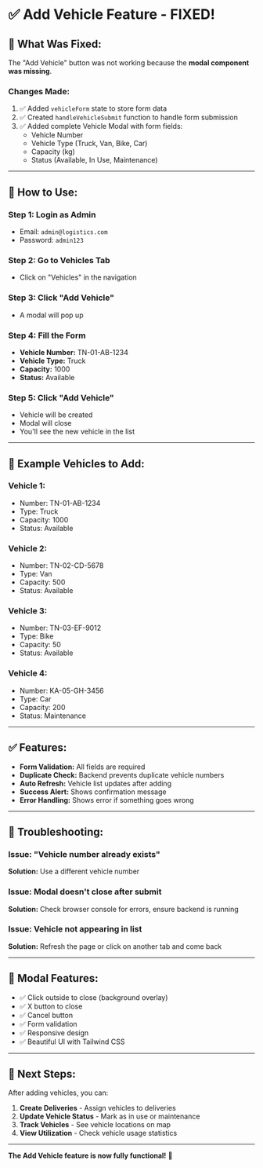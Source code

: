 # ✅ Add Vehicle Feature - FIXED!

## 🔧 What Was Fixed:

The "Add Vehicle" button was not working because the **modal component was missing**.

### Changes Made:

1. ✅ Added `vehicleForm` state to store form data
2. ✅ Created `handleVehicleSubmit` function to handle form submission
3. ✅ Added complete Vehicle Modal with form fields:
   - Vehicle Number
   - Vehicle Type (Truck, Van, Bike, Car)
   - Capacity (kg)
   - Status (Available, In Use, Maintenance)

---

## 🎯 How to Use:

### **Step 1: Login as Admin**
- Email: `admin@logistics.com`
- Password: `admin123`

### **Step 2: Go to Vehicles Tab**
- Click on "Vehicles" in the navigation

### **Step 3: Click "Add Vehicle"**
- A modal will pop up

### **Step 4: Fill the Form**
- **Vehicle Number:** TN-01-AB-1234
- **Vehicle Type:** Truck
- **Capacity:** 1000
- **Status:** Available

### **Step 5: Click "Add Vehicle"**
- Vehicle will be created
- Modal will close
- You'll see the new vehicle in the list

---

## 📝 Example Vehicles to Add:

### Vehicle 1:
- Number: TN-01-AB-1234
- Type: Truck
- Capacity: 1000
- Status: Available

### Vehicle 2:
- Number: TN-02-CD-5678
- Type: Van
- Capacity: 500
- Status: Available

### Vehicle 3:
- Number: TN-03-EF-9012
- Type: Bike
- Capacity: 50
- Status: Available

### Vehicle 4:
- Number: KA-05-GH-3456
- Type: Car
- Capacity: 200
- Status: Maintenance

---

## ✅ Features:

- **Form Validation:** All fields are required
- **Duplicate Check:** Backend prevents duplicate vehicle numbers
- **Auto Refresh:** Vehicle list updates after adding
- **Success Alert:** Shows confirmation message
- **Error Handling:** Shows error if something goes wrong

---

## 🐛 Troubleshooting:

### Issue: "Vehicle number already exists"
**Solution:** Use a different vehicle number

### Issue: Modal doesn't close after submit
**Solution:** Check browser console for errors, ensure backend is running

### Issue: Vehicle not appearing in list
**Solution:** Refresh the page or click on another tab and come back

---

## 🎨 Modal Features:

- ✅ Click outside to close (background overlay)
- ✅ X button to close
- ✅ Cancel button
- ✅ Form validation
- ✅ Responsive design
- ✅ Beautiful UI with Tailwind CSS

---

## 🚀 Next Steps:

After adding vehicles, you can:

1. **Create Deliveries** - Assign vehicles to deliveries
2. **Update Vehicle Status** - Mark as in use or maintenance
3. **Track Vehicles** - See vehicle locations on map
4. **View Utilization** - Check vehicle usage statistics

---

**The Add Vehicle feature is now fully functional!** 🎉
